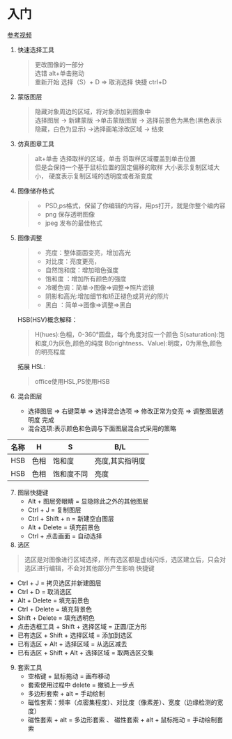 # 入门
[参考视频](https://www.bilibili.com/video/BV1A4411M729?p=5&spm_id_from=pageDriver)
1. 快速选择工具
   > 更改图像的一部分   
   选错 alt+单击拖动   
   重新开始 选择（S）+ D => 取消选择 快捷 ctrl+D
2. 蒙版图层
   >隐藏对象周边的区域，将对象添加到图象中   
   选择图层 -> 新建蒙版 ->单击蒙版图层 -> 选择前景色为黑色(黑色表示隐藏，白色为显示) ->选择画笔涂改区域 -> 结束
3. 仿真图章工具
   > alt+单击 选择取样的区域，单击 将取样区域覆盖到单击位置  
   但是会保持一个基于鼠标位置的固定偏移的取样
   > 大小表示复制区域大小， 硬度表示复制区域的透明度或者渐变度   

4. 图像储存格式
   > + PSD,ps格式，保留了你编辑的内容，用ps打开，就是你整个编内容   
   > + png 保存透明图像
   > + jpeg 发布的最佳格式 
5. 图像调整
   > + 亮度：整体画面变亮，增加高光
   > + 对比度：亮度更亮，
   > + 自然饱和度：增加暗色强度
   > + 饱和度  ：增加所有颜色的强度
   > + 冷暖色调：简单->图像=>调整=>照片滤镜
   > + 阴影和高光:增加细节和矫正褪色或背光的照片
   > + 黑白 ：简单->图像=>调整=>黑白

   HSB(HSV)概念解释：   
   > H(hues):色相，0-360°圆盘，每个角度对应一个颜色
   > S(saturation):饱和度,0为灰色,颜色的纯度
   > B(brightness、Value):明度，0为黑色,颜色的明亮程度

   拓展 HSL:
   > office使用HSL,PS使用HSB
 6. 混合图层
    + 选择图层 => 右键菜单 => 选择混合选项 => 修改正常为变亮 => 调整图层透明度  完成
    + 混合选项:表示颜色和色调与下面图层混合式采用的策略

|名称     |H         |    S    |  B/L  |
|---------|--------- |---------|---------|
|HSB      |   色相    | 饱和度  |  亮度,其实指明度|
|HSB      |    色相   | 饱和度不同|   亮度     |


7. 图层快捷键  
   + Alt + 图层旁眼睛 =  显隐除此之外的其他图层
   + Ctrl + J = 复制图层
   + Ctrl + Shift + n = 新建空白图层
   + Alt + Delete = 填充前景色
   + Ctrl + 点击画面 = 自动选择
8. 选区
  > 选区是对图像进行区域选择，所有选区都是虚线闪烁，选区建立后，只会对选区进行编辑，不会对其他部分产生影响
  快捷键
  + Ctrl + J = 拷贝选区并新建图层
  + Ctrl + D = 取消选区
  + Alt + Delete = 填充前景色
  + Ctrl + Delete = 填充背景色
  + Shift + Delete = 填充透明色
  + 点击选框工具 + Shift + 选择区域 = 正圆/正方形
  + 已有选区 + Shift + 选择区域 = 添加到选区
  + 已有选区 + Alt + 选择区域 = 从选区减去
  + 已有选区 + Shift + Alt + 选择区域 = 取两选区交集

9. 套索工具
    + 空格键 + 鼠标拖动 = 画布移动
    + 套索使用过程中 delete = 撤销上一步点
    + 多边形套索 + alt = 手动绘制
    + 磁性套索：频率（点密集程度）、对比度（像素差）、宽度（边缘检测的宽度）
    + 磁性套索 + alt = 多边形套索 、 磁性套索 + alt + 鼠标拖动 = 手动绘制套索 